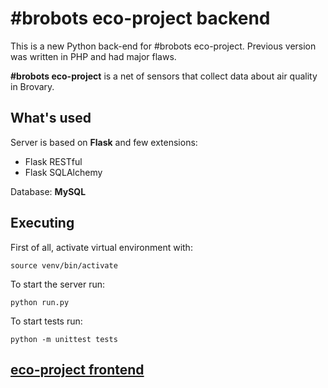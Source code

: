 # #brobots eco-project backend

This is a new Python back-end for #brobots eco-project. Previous version was written in PHP and had major flaws.

**#brobots eco-project** is a net of sensors that collect data about air quality in Brovary.

## What's used

Server is based on **Flask** and few extensions:

- Flask RESTful
- Flask SQLAlchemy

Database: **MySQL**

## Executing

First of all, activate virtual environment with:

`source venv/bin/activate`

To start the server run:

`python run.py`

To start tests run:

`python -m unittest tests`

## [eco-project frontend](https://github.com/andrew4ever/ecobrobotsfrontend)

